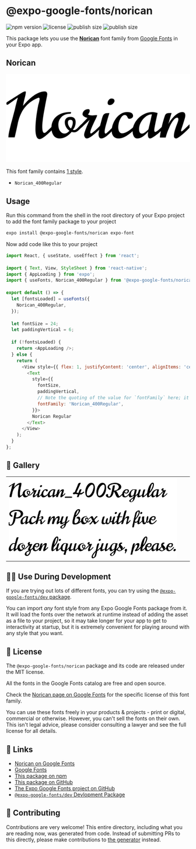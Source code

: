 # @expo-google-fonts/norican

![npm version](https://flat.badgen.net/npm/v/@expo-google-fonts/norican)
![license](https://flat.badgen.net/github/license/expo/google-fonts)
![publish size](https://flat.badgen.net/packagephobia/install/@expo-google-fonts/norican)
![publish size](https://flat.badgen.net/packagephobia/publish/@expo-google-fonts/norican)

This package lets you use the [**Norican**](https://fonts.google.com/specimen/Norican) font family from [Google Fonts](https://fonts.google.com/) in your Expo app.

## Norican

![Norican](./font-family.png)

This font family contains [1 style](#-gallery).

- `Norican_400Regular`

## Usage

Run this command from the shell in the root directory of your Expo project to add the font family package to your project
```sh
expo install @expo-google-fonts/norican expo-font
```

Now add code like this to your project
```js
import React, { useState, useEffect } from 'react';

import { Text, View, StyleSheet } from 'react-native';
import { AppLoading } from 'expo';
import { useFonts, Norican_400Regular } from '@expo-google-fonts/norican';

export default () => {
  let [fontsLoaded] = useFonts({
    Norican_400Regular,
  });

  let fontSize = 24;
  let paddingVertical = 6;

  if (!fontsLoaded) {
    return <AppLoading />;
  } else {
    return (
      <View style={{ flex: 1, justifyContent: 'center', alignItems: 'center' }}>
        <Text
          style={{
            fontSize,
            paddingVertical,
            // Note the quoting of the value for `fontFamily` here; it expects a string!
            fontFamily: 'Norican_400Regular',
          }}>
          Norican Regular
        </Text>
      </View>
    );
  }
};

```

## 🔡 Gallery


||||
|-|-|-|
|![Norican_400Regular](./Norican_400Regular.ttf.png)||||


## 👩‍💻 Use During Development

If you are trying out lots of different fonts, you can try using the [`@expo-google-fonts/dev` package](https://github.com/expo/google-fonts/tree/master/font-packages/dev#readme).

You can import *any* font style from any Expo Google Fonts package from it. It will load the fonts
over the network at runtime instead of adding the asset as a file to your project, so it may take longer
for your app to get to interactivity at startup, but it is extremely convenient
for playing around with any style that you want.

## 📖 License

The `@expo-google-fonts/norican` package and its code are released under the MIT license.

All the fonts in the Google Fonts catalog are free and open source.

Check the [Norican page on Google Fonts](https://fonts.google.com/specimen/Norican) for the specific license of this font family.

You can use these fonts freely in your products & projects - print or digital, commercial or otherwise. However, you can't sell the fonts on their own. This isn't legal advice, please consider consulting a lawyer and see the full license for all details.

## 🔗 Links

- [Norican on Google Fonts](https://fonts.google.com/specimen/Norican)
- [Google Fonts](https://fonts.google.com/)
- [This package on npm](https://www.npmjs.com/package/@expo-google-fonts/norican)
- [This package on GitHub](https://github.com/expo/google-fonts/tree/master/font-packages/norican)
- [The Expo Google Fonts project on GitHub](https://github.com/expo/google-fonts)
- [`@expo-google-fonts/dev` Devlopment Package](https://github.com/expo/google-fonts/tree/master/font-packages/dev)

## 🤝 Contributing

Contributions are very welcome! This entire directory, including what you are reading now, was generated from code. Instead of submitting PRs to this directly, please make contributions to [the generator](https://github.com/expo/google-fonts/tree/master/packages/generator) instead.
